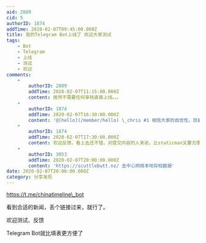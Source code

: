 ```yaml
---
aid: 2889
cid: 5
authorID: 1874
addTime: 2020-02-07T09:45:00.000Z
title: 我的Telegram Bot上线了 欢迎大家测试
tags:
    - Bot
    - Telegram
    - 上线
    - 测试
    - 欢迎
comments:
    -
        authorID: 2809
        addTime: 2020-02-07T11:15:00.000Z
        content: 居然不需要任何审核直接上线。。。
    -
        authorID: 1874
        addTime: 2020-02-07T16:30:00.000Z
        content: '@[hello](/member/hello) \_chris #1 相信大家的自觉性，目前采取的是事后审核，看到有不合适的提交再删除。'
    -
        authorID: 1874
        addTime: 2020-02-07T17:30:00.000Z
        content: 欢迎反馈，看上去还不错，对提交内容的人来说，比staticman又要方便和安全很多。
    -
        authorID: 3053
        addTime: 2020-02-07T20:00:00.000Z
        content: 'https://scuttlebutt.nz/ 去中心网络本地存档数据'
date: 2020-02-07T20:00:00.000Z
category: 分享发现
---
```


https://t.me/chinatimeline\_bot

看到合适的新闻，丢个链接过来，就行了。

欢迎测试、反馈

Telegram Bot就比填表更方便了

